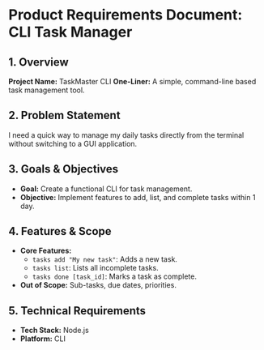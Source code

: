 # Product Requirements Document: CLI Task Manager

## 1. Overview

**Project Name:** TaskMaster CLI
**One-Liner:** A simple, command-line based task management tool.

## 2. Problem Statement

I need a quick way to manage my daily tasks directly from the terminal without switching to a GUI application.

## 3. Goals & Objectives

- **Goal:** Create a functional CLI for task management.
- **Objective:** Implement features to add, list, and complete tasks within 1 day.

## 4. Features & Scope

- **Core Features:**
    - `tasks add "My new task"`: Adds a new task.
    - `tasks list`: Lists all incomplete tasks.
    - `tasks done [task_id]`: Marks a task as complete.
- **Out of Scope:** Sub-tasks, due dates, priorities.

## 5. Technical Requirements

- **Tech Stack:** Node.js
- **Platform:** CLI
